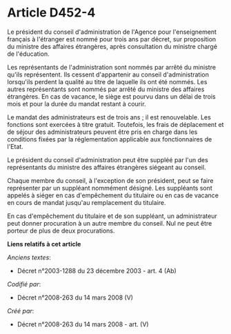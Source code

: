 # Article D452-4

Le président du conseil d'administration de l'Agence pour l'enseignement français à l'étranger est nommé pour trois ans par
décret, sur proposition du ministre des affaires étrangères, après consultation du ministre chargé de l'éducation.

Les représentants de l'administration sont nommés par arrêté du ministre qu'ils représentent. Ils cessent d'appartenir au
conseil d'administration lorsqu'ils perdent la qualité au titre de laquelle ils ont été nommés. Les autres représentants sont
nommés par arrêté du ministre des affaires étrangères. En cas de vacance, le siège est pourvu dans un délai de trois mois et
pour la durée du mandat restant à courir.

Le mandat des administrateurs est de trois ans ; il est renouvelable. Les fonctions sont exercées à titre gratuit. Toutefois,
les frais de déplacement et de séjour des administrateurs peuvent être pris en charge dans les conditions fixées par la
réglementation applicable aux fonctionnaires de l'Etat.

Le président du conseil d'administration peut être suppléé par l'un des représentants du ministre des affaires étrangères
siégeant au conseil.

Chaque membre du conseil, à l'exception de son président, peut se faire représenter par un suppléant nommément désigné. Les
suppléants sont appelés à siéger en cas d'empêchement du titulaire ou en cas de vacance en cours de mandat jusqu'au
remplacement du titulaire.

En cas d'empêchement du titulaire et de son suppléant, un administrateur peut donner procuration à un autre membre du
conseil. Nul ne peut être porteur de plus de deux procurations.

**Liens relatifs à cet article**

_Anciens textes_:

  - Décret n°2003-1288 du 23 décembre 2003 - art. 4 (Ab)

_Codifié par_:

  - Décret n°2008-263 du 14 mars 2008 (V)

_Créé par_:

  - Décret n°2008-263 du 14 mars 2008 - art. (V)
